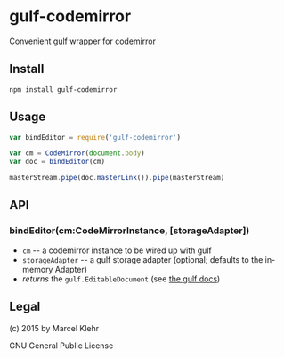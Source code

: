# gulf-codemirror
Convenient [gulf](http://github.com/marcelklehr/gulf#readme) wrapper for [codemirror](http://codemirror.net)

## Install

```
npm install gulf-codemirror
```

## Usage

```js
var bindEditor = require('gulf-codemirror')

var cm = CodeMirror(document.body)
var doc = bindEditor(cm)

masterStream.pipe(doc.masterLink()).pipe(masterStream)
```

## API
### bindEditor(cm:CodeMirrorInstance, [storageAdapter])
  * `cm` -- a codemirror instance to be wired up with gulf
  * `storageAdapter` -- a gulf storage adapter (optional; defaults to the in-memory Adapter)
  * *returns* the `gulf.EditableDocument` (see [the gulf docs](http://github.com/marcelklehr/gulf#readme))


## Legal
(c) 2015 by Marcel Klehr

GNU General Public License